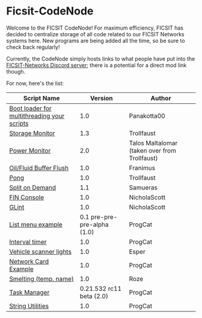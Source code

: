 # Ficsit-CodeNode
Welcome to the FICSIT CodeNode!  For maximum efficiency, FICSIT has decided to centralize storage of all code related to our FICSIT Networks systems here.  New programs are being added all the time, so be sure to check back regularly!

Currently, the CodeNode simply hosts links to what people have put into the [FICSIT-Networks Discord server](https://discord.gg/3VfZ6Da); there is a potential for a direct mod link though.

For now, here's the list:

Script Name | Version | Author
------------|-------------|-------------|
[Boot loader for multithreading your scripts](https://pastebin.com/gMcYkDhR) | 1.0 | Panakotta00
[Storage Monitor](https://pastebin.com/jKbt60Lk) | 1.3 | Trollfaust
[Power Monitor](https://pastebin.com/DDy1sRUq) | 2.0 | Talos Maltalomar (taken over from Trollfaust)
[Oil/Fluid Buffer Flush](https://github.com/Carnaxus/Ficsit-CodeNode/blob/master/buffernooverflow.txt) | 1.0 | Franimus
[Pong](https://pastebin.com/KyB1tKmT) | 1.0 | Trollfaust
[Split on Demand](https://pastebin.com/UsTwi3Q5) | 1.1 | Samueras
[FIN Console](https://pastebin.com/0LUgUxqD) | 1.0 | NicholaScott
[GLint](https://pastebin.com/sVSS1GtQ) | 1.0 | NicholaScott
[List menu example](https://gitlab.com/-/snippets/2003105) | 0.1 pre-pre-pre-alpha (1.0) | ProgCat
[Interval timer](https://gitlab.com/-/snippets/2004629) | 1.0 | ProgCat
[Vehicle scanner lights](https://github.com/Carnaxus/Ficsit-CodeNode/blob/master/Vehicle_Scanner_Lights.txt) | 1.0 | Esper
[Network Card Example](https://gitlab.com/-/snippets/2005597) | 1.0 | ProgCat
[Smelting (temp. name)](https://github.com/Carnaxus/Ficsit-CodeNode/blob/master/smelting.txt) | 1.0 | Roze
[Task Manager](https://gitlab.com/-/snippets/2005931) | 0.21.532 rc11 beta (2.0) | ProgCat
[String Utilities](https://gitlab.com/-/snippets/2007247) | 1.0 | ProgCat
